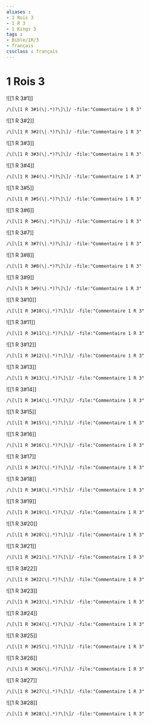 ```yaml
---
aliases : 
- 1 Rois 3
- 1 R 3
- 1 Kings 3
tags : 
- Bible/1R/3
- français
cssclass : français
---
```


# 1 Rois 3

![[1 R 3#1]]

```query
/\[\[1 R 3#1(\|.*)?\]\]/ -file:"Commentaire 1 R 3"
```

![[1 R 3#2]]

```query
/\[\[1 R 3#2(\|.*)?\]\]/ -file:"Commentaire 1 R 3"
```

![[1 R 3#3]]

```query
/\[\[1 R 3#3(\|.*)?\]\]/ -file:"Commentaire 1 R 3"
```

![[1 R 3#4]]

```query
/\[\[1 R 3#4(\|.*)?\]\]/ -file:"Commentaire 1 R 3"
```

![[1 R 3#5]]

```query
/\[\[1 R 3#5(\|.*)?\]\]/ -file:"Commentaire 1 R 3"
```

![[1 R 3#6]]

```query
/\[\[1 R 3#6(\|.*)?\]\]/ -file:"Commentaire 1 R 3"
```

![[1 R 3#7]]

```query
/\[\[1 R 3#7(\|.*)?\]\]/ -file:"Commentaire 1 R 3"
```

![[1 R 3#8]]

```query
/\[\[1 R 3#8(\|.*)?\]\]/ -file:"Commentaire 1 R 3"
```

![[1 R 3#9]]

```query
/\[\[1 R 3#9(\|.*)?\]\]/ -file:"Commentaire 1 R 3"
```

![[1 R 3#10]]

```query
/\[\[1 R 3#10(\|.*)?\]\]/ -file:"Commentaire 1 R 3"
```

![[1 R 3#11]]

```query
/\[\[1 R 3#11(\|.*)?\]\]/ -file:"Commentaire 1 R 3"
```

![[1 R 3#12]]

```query
/\[\[1 R 3#12(\|.*)?\]\]/ -file:"Commentaire 1 R 3"
```

![[1 R 3#13]]

```query
/\[\[1 R 3#13(\|.*)?\]\]/ -file:"Commentaire 1 R 3"
```

![[1 R 3#14]]

```query
/\[\[1 R 3#14(\|.*)?\]\]/ -file:"Commentaire 1 R 3"
```

![[1 R 3#15]]

```query
/\[\[1 R 3#15(\|.*)?\]\]/ -file:"Commentaire 1 R 3"
```

![[1 R 3#16]]

```query
/\[\[1 R 3#16(\|.*)?\]\]/ -file:"Commentaire 1 R 3"
```

![[1 R 3#17]]

```query
/\[\[1 R 3#17(\|.*)?\]\]/ -file:"Commentaire 1 R 3"
```

![[1 R 3#18]]

```query
/\[\[1 R 3#18(\|.*)?\]\]/ -file:"Commentaire 1 R 3"
```

![[1 R 3#19]]

```query
/\[\[1 R 3#19(\|.*)?\]\]/ -file:"Commentaire 1 R 3"
```

![[1 R 3#20]]

```query
/\[\[1 R 3#20(\|.*)?\]\]/ -file:"Commentaire 1 R 3"
```

![[1 R 3#21]]

```query
/\[\[1 R 3#21(\|.*)?\]\]/ -file:"Commentaire 1 R 3"
```

![[1 R 3#22]]

```query
/\[\[1 R 3#22(\|.*)?\]\]/ -file:"Commentaire 1 R 3"
```

![[1 R 3#23]]

```query
/\[\[1 R 3#23(\|.*)?\]\]/ -file:"Commentaire 1 R 3"
```

![[1 R 3#24]]

```query
/\[\[1 R 3#24(\|.*)?\]\]/ -file:"Commentaire 1 R 3"
```

![[1 R 3#25]]

```query
/\[\[1 R 3#25(\|.*)?\]\]/ -file:"Commentaire 1 R 3"
```

![[1 R 3#26]]

```query
/\[\[1 R 3#26(\|.*)?\]\]/ -file:"Commentaire 1 R 3"
```

![[1 R 3#27]]

```query
/\[\[1 R 3#27(\|.*)?\]\]/ -file:"Commentaire 1 R 3"
```

![[1 R 3#28]]

```query
/\[\[1 R 3#28(\|.*)?\]\]/ -file:"Commentaire 1 R 3"
```

